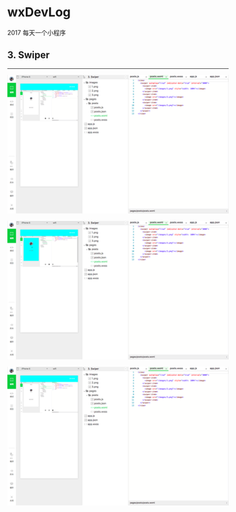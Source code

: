 # wxDevLog
2017 每天一个小程序

## 3. Swiper
---

![1](https://github.com/wxDevLog/wxDevLog/raw/master/assets/3/1.png)

![2](https://github.com/wxDevLog/wxDevLog/raw/master/assets/3/2.png)

![3](https://github.com/wxDevLog/wxDevLog/raw/master/assets/3/3.png)
